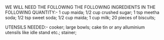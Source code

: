 WE WILL NEED THE FOLLOWING THE FOLLOWING INGREDIENTS IN THE FOLLOWING QUANTITY:-
1 cup maida;
1/2 cup crushed sugar;
1 tsp meetha soda;
1/2 tsp sweet soda;
1/2 cup maida;
1 cup milk;
20 pieces of biscuits;

UTENSILS NEEDED:-
cooker;
large bowls;
cake tin or any alluminium utensils like idle stand etc.;
stainer;

